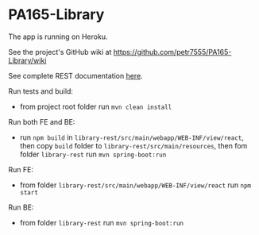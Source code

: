 # PA165-Library

The app is running on Heroku.

See the project's GitHub wiki at https://github.com/petr7555/PA165-Library/wiki

See complete REST documentation [here](https://documenter.getpostman.com/view/9355808/SzfAzmgs?version=latest).

Run tests and build:
* from project root folder run `mvn clean install`

Run both FE and BE:
* run `npm build` in `library-rest/src/main/webapp/WEB-INF/view/react`, then copy `build` folder to
`library-rest/src/main/resources`, then fom folder `library-rest` run `mvn spring-boot:run`

Run FE:
* from folder `library-rest/src/main/webapp/WEB-INF/view/react` run `npm start`

Run BE:
* from folder `library-rest` run `mvn spring-boot:run`
